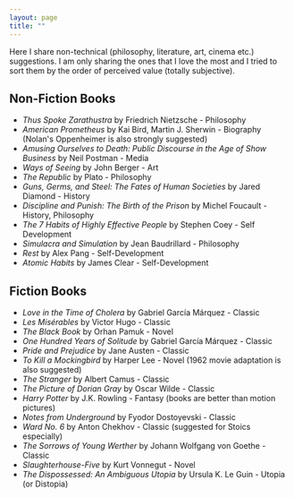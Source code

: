 ```yaml
---
layout: page
title: ""
---
```


Here I share non-technical (philosophy, literature, art, cinema etc.) suggestions. I am only sharing the ones that I love the most and I tried to sort them by the order of perceived value (totally subjective). 
## Non-Fiction Books
* _Thus Spoke Zarathustra_ by Friedrich Nietzsche - Philosophy
* _American Prometheus_ by Kai Bird, Martin J. Sherwin - Biography (Nolan's Oppenheimer is also strongly suggested)
* _Amusing Ourselves to Death: Public Discourse in the Age of Show Business_ by Neil Postman - Media
* _Ways of Seeing_ by John Berger - Art
* _The Republic_ by Plato - Philosophy
* _Guns, Germs, and Steel: The Fates of Human Societies_ by Jared Diamond - History
* _Discipline and Punish: The Birth of the Prison_ by Michel Foucault - History, Philosophy
* _The 7 Habits of Highly Effective People_ by Stephen Coey - Self Development
* _Simulacra and Simulation_ by Jean Baudrillard - Philosophy
* _Rest_ by Alex Pang - Self-Development
* _Atomic Habits_ by James Clear - Self-Development
  
## Fiction Books
* _Love in the Time of Cholera_ by Gabriel García Márquez - Classic
* _Les Misérables_ by Victor Hugo - Classic
* _The Black Book_ by Orhan Pamuk - Novel
* _One Hundred Years of Solitude_ by Gabriel García Márquez - Classic
* _Pride and Prejudice_ by Jane Austen - Classic
* _To Kill a Mockingbird_ by Harper Lee - Novel (1962 movie adaptation is also suggested) 
* _The Stranger_ by Albert Camus - Classic
* _The Picture of Dorian Gray_ by Oscar Wilde - Classic
* _Harry Potter_ by J.K. Rowling - Fantasy (books are better than motion pictures)
* _Notes from Underground_ by Fyodor Dostoyevski - Classic
* _Ward No. 6_ by Anton Chekhov - Classic (suggested for Stoics especially)
* _The Sorrows of Young Werther_ by Johann Wolfgang von Goethe - Classic
* _Slaughterhouse-Five_ by Kurt Vonnegut - Novel
* _The Dispossessed: An Ambiguous Utopia_ by Ursula K. Le Guin - Utopia (or Distopia)
